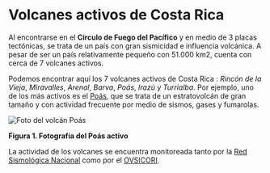 # Volcanes activos de Costa Rica
Al encontrarse en el **Círculo de Fuego del Pacífico** y en medio de 3 placas tectónicas, se trata de un país con gran sismicidad e influencia volcánica. A pesar de ser un país relativamente pequeño con 51.000 km2, cuenta con cerca de 7 volcanes activos. 
 
Podemos encontrar aquí los 7 volcanes activos de Costa Rica : *Rincón de la Vieja*, *Miravalles*, *Arenal*, *Barva*, *Poás*, *Irazú* y *Turrialba*. 
Por ejemplo, uno de los más activos es el [Poás](https://es.wikipedia.org/wiki/Parque_nacional_Volc%C3%A1n_Po%C3%A1s), que se trata de un estratovolcán de gran tamaño y con actividad frecuente por medio de sismos, gases y fumarolas. 

![Foto del volcán Poás](https://media.tacdn.com/media/attractions-splice-spp-674x446/06/d7/be/a0.jpg)

**Figura 1. Fotografía del Poás activo**


La actividad de los volcanes se encuentra monitoreada tanto por la [Red Sismológica Nacional](https://rsn.ucr.ac.cr/) como por el [OVSICORI](http://www.ovsicori.una.ac.cr/). 
